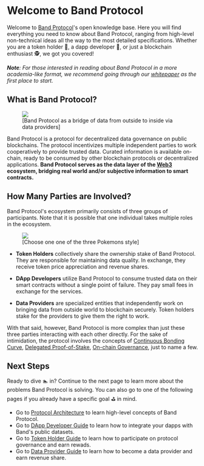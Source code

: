 # Welcome to Band Protocol

Welcome to [Band Protocol](https://bandprotocol.com)'s open knowledge base. Here you will find everything you need to know about Band Protocol, ranging from high-level non-technical ideas all the way to the most detailed specifications. Whether you are a token holder 🤵, a dapp developer 👷, or just a blockchain enthusiast 🕵️‍, we got you covered!

_**Note**: For those interested in reading about Band Protocol in a more academia-like format, we recommend going through our [whitepaper](https://whitepaper.bandprotocol.com) as the first place to start._

## What is Band Protocol?

<figure>
  <img src='/assets/placeholder.png'>
  <figcaption>[Band Protocol as a bridge of data from outside to inside via data providers]</figcaption>
</figure>

Band Protocol is a protocol for decentralized data governance on public blockchains. The protocol incentivizes multiple independent parties to work cooperatively to provide trusted data. Curated information is available on-chain, ready to be consumed by other blockchain protocols or decentralized applications. **Band Protocol serves as the data layer of the [Web3](http://wiki.web3.foundation/en/latest/tech_stack/tech_stack_overview/) ecosystem, bridging real world and/or subjective information to smart contracts.**

## How Many Parties are Involved?

Band Protocol's ecosystem primarily consists of three groups of participants. Note that it is possible that one individual takes multiple roles in the ecosystem.

<figure>
  <img src='/assets/placeholder.png'>
  <figcaption>[Choose one one of the three Pokemons style]</figcaption>
</figure>

- **Token Holders** collectively share the ownership stake of Band Protocol. They are responsible for maintaining data quality. In exchange, they receive token price appreciation and revenue shares.

- **DApp Developers** utilize Band Protocol to consume trusted data on their smart contracts without a single point of failure. They pay small fees in exchange for the services.

- **Data Providers** are specialized entities that independently work on bringing data from outside world to blockchain securely. Token holders stake for the providers to give them the right to work.

With that said, however, Band Protocol is more complex than just these three parties interacting with each other directly. For the sake of intimidation, the protocol involves the concepts of [Continuous Bonding Curve](https://medium.com/@simondlr/tokens-2-0-curved-token-bonding-in-curation-markets-1764a2e0bee5), [Delegated Proof-of-Stake](https://en.bitcoinwiki.org/wiki/DPoS), [On-chain Governance](https://www.investopedia.com/terms/o/onchain-governance.asp), just to name a few.

## Next Steps

Ready to dive 🏊‍ in? Continue to the next page to learn more about the problems Band Protocol is solving. You can also go to one of the following pages if you already have a specific goal ⛳️ in mind.

- Go to [Protocol Architecture](/band/overview.md) to learn high-level concepts of Band Protocol.
- Go to [DApp Developer Guide](/devs/overview.md) to learn how to integrate your dapps with Band's public datasets.
- Go to [Token Holder Guide](/holders/overview.md) to learn how to participate on protocol governance and earn rewads.
- Go to [Data Provider Guide](/providers/overview.md) to learn how to become a data provider and earn revenue share.
